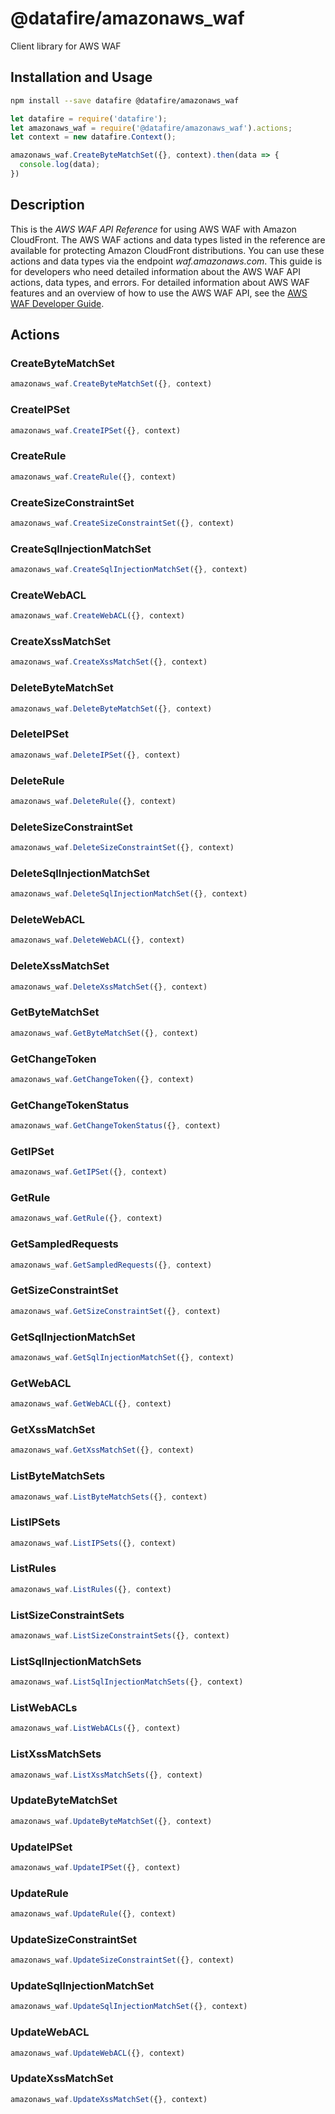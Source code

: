 # @datafire/amazonaws_waf

Client library for AWS WAF

## Installation and Usage
```bash
npm install --save datafire @datafire/amazonaws_waf
```

```js
let datafire = require('datafire');
let amazonaws_waf = require('@datafire/amazonaws_waf').actions;
let context = new datafire.Context();

amazonaws_waf.CreateByteMatchSet({}, context).then(data => {
  console.log(data);
})
```

## Description
This is the <i>AWS WAF API Reference</i> for using AWS WAF with Amazon CloudFront. The AWS WAF actions and data types listed in the reference are available for protecting Amazon CloudFront distributions. You can use these actions and data types via the endpoint <i>waf.amazonaws.com</i>. This guide is for developers who need detailed information about the AWS WAF API actions, data types, and errors. For detailed information about AWS WAF features and an overview of how to use the AWS WAF API, see the <a href="http://docs.aws.amazon.com/waf/latest/developerguide/">AWS WAF Developer Guide</a>.

## Actions
### CreateByteMatchSet



```js
amazonaws_waf.CreateByteMatchSet({}, context)
```


### CreateIPSet



```js
amazonaws_waf.CreateIPSet({}, context)
```


### CreateRule



```js
amazonaws_waf.CreateRule({}, context)
```


### CreateSizeConstraintSet



```js
amazonaws_waf.CreateSizeConstraintSet({}, context)
```


### CreateSqlInjectionMatchSet



```js
amazonaws_waf.CreateSqlInjectionMatchSet({}, context)
```


### CreateWebACL



```js
amazonaws_waf.CreateWebACL({}, context)
```


### CreateXssMatchSet



```js
amazonaws_waf.CreateXssMatchSet({}, context)
```


### DeleteByteMatchSet



```js
amazonaws_waf.DeleteByteMatchSet({}, context)
```


### DeleteIPSet



```js
amazonaws_waf.DeleteIPSet({}, context)
```


### DeleteRule



```js
amazonaws_waf.DeleteRule({}, context)
```


### DeleteSizeConstraintSet



```js
amazonaws_waf.DeleteSizeConstraintSet({}, context)
```


### DeleteSqlInjectionMatchSet



```js
amazonaws_waf.DeleteSqlInjectionMatchSet({}, context)
```


### DeleteWebACL



```js
amazonaws_waf.DeleteWebACL({}, context)
```


### DeleteXssMatchSet



```js
amazonaws_waf.DeleteXssMatchSet({}, context)
```


### GetByteMatchSet



```js
amazonaws_waf.GetByteMatchSet({}, context)
```


### GetChangeToken



```js
amazonaws_waf.GetChangeToken({}, context)
```


### GetChangeTokenStatus



```js
amazonaws_waf.GetChangeTokenStatus({}, context)
```


### GetIPSet



```js
amazonaws_waf.GetIPSet({}, context)
```


### GetRule



```js
amazonaws_waf.GetRule({}, context)
```


### GetSampledRequests



```js
amazonaws_waf.GetSampledRequests({}, context)
```


### GetSizeConstraintSet



```js
amazonaws_waf.GetSizeConstraintSet({}, context)
```


### GetSqlInjectionMatchSet



```js
amazonaws_waf.GetSqlInjectionMatchSet({}, context)
```


### GetWebACL



```js
amazonaws_waf.GetWebACL({}, context)
```


### GetXssMatchSet



```js
amazonaws_waf.GetXssMatchSet({}, context)
```


### ListByteMatchSets



```js
amazonaws_waf.ListByteMatchSets({}, context)
```


### ListIPSets



```js
amazonaws_waf.ListIPSets({}, context)
```


### ListRules



```js
amazonaws_waf.ListRules({}, context)
```


### ListSizeConstraintSets



```js
amazonaws_waf.ListSizeConstraintSets({}, context)
```


### ListSqlInjectionMatchSets



```js
amazonaws_waf.ListSqlInjectionMatchSets({}, context)
```


### ListWebACLs



```js
amazonaws_waf.ListWebACLs({}, context)
```


### ListXssMatchSets



```js
amazonaws_waf.ListXssMatchSets({}, context)
```


### UpdateByteMatchSet



```js
amazonaws_waf.UpdateByteMatchSet({}, context)
```


### UpdateIPSet



```js
amazonaws_waf.UpdateIPSet({}, context)
```


### UpdateRule



```js
amazonaws_waf.UpdateRule({}, context)
```


### UpdateSizeConstraintSet



```js
amazonaws_waf.UpdateSizeConstraintSet({}, context)
```


### UpdateSqlInjectionMatchSet



```js
amazonaws_waf.UpdateSqlInjectionMatchSet({}, context)
```


### UpdateWebACL



```js
amazonaws_waf.UpdateWebACL({}, context)
```


### UpdateXssMatchSet



```js
amazonaws_waf.UpdateXssMatchSet({}, context)
```


